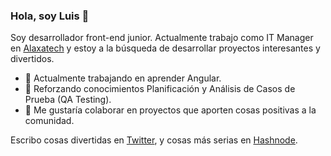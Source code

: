 ### Hola, soy Luis 👋

Soy desarrollador front-end junior. Actualmente trabajo como IT Manager en [Alaxatech](https://alaxatech.com/) y estoy a la búsqueda de desarrollar proyectos interesantes y divertidos.

- 🔭 Actualmente trabajando en aprender Angular.
- 🌱 Reforzando conocimientos Planificación y Análisis de Casos de Prueba (QA Testing).
- 👯 Me gustaría colaborar en proyectos que aporten cosas positivas a la comunidad.

Escribo cosas divertidas en [Twitter](https://www.twitter.com/acostheta),
  y cosas más serias en [Hashnode](https://acostheta.hashnode.dev).


<!--
**acostheta/acostheta** is a ✨ _special_ ✨ repository because its `README.md` (this file) appears on your GitHub profile.

Here are some ideas to get you started:

- 🔭 I’m currently working on ...
- 🌱 I’m currently learning ...
- 👯 I’m looking to collaborate on ...
- 🤔 I’m looking for help with ...
- 💬 Ask me about ...
- 📫 How to reach me: ...
- 😄 Pronouns: ...
- ⚡ Fun fact: ...
-->
